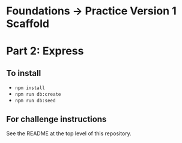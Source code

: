 # Foundations -> Practice Version 1 Scaffold
# Part 2: Express

## To install
- `npm install`
- `npm run db:create`
- `npm run db:seed`

## For challenge instructions
See the README at the top level of this repository.
